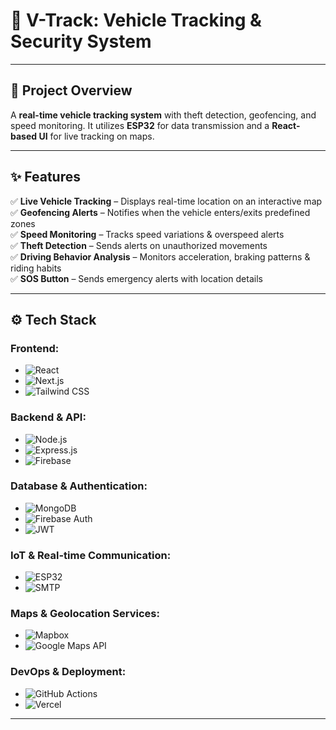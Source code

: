 # 🚗 V-Track: Vehicle Tracking & Security System  

---

## **📌 Project Overview**  
A **real-time vehicle tracking system** with theft detection, geofencing, and speed monitoring. It utilizes **ESP32** for data transmission and a **React-based UI** for live tracking on maps.  

---

## **✨ Features**  
✅ **Live Vehicle Tracking** – Displays real-time location on an interactive map  
✅ **Geofencing Alerts** – Notifies when the vehicle enters/exits predefined zones  
✅ **Speed Monitoring** – Tracks speed variations & overspeed alerts  
✅ **Theft Detection** – Sends alerts on unauthorized movements  
✅ **Driving Behavior Analysis** – Monitors acceleration, braking patterns & riding habits  
✅ **SOS Button** – Sends emergency alerts with location details  

---

## **⚙️ Tech Stack**  

### **Frontend:**  
- ![React](https://img.shields.io/badge/-React.js-blue?style=flat&logo=react)  
- ![Next.js](https://img.shields.io/badge/-Next.js-black?style=flat&logo=nextdotjs)  
- ![Tailwind CSS](https://img.shields.io/badge/-Tailwind%20CSS-38B2AC?style=flat&logo=tailwind-css)  

### **Backend & API:**  
- ![Node.js](https://img.shields.io/badge/-Node.js-green?style=flat&logo=node.js)  
- ![Express.js](https://img.shields.io/badge/-Express.js-black?style=flat&logo=express)  
- ![Firebase](https://img.shields.io/badge/-Firebase-orange?style=flat&logo=firebase)  

### **Database & Authentication:**  
- ![MongoDB](https://img.shields.io/badge/-MongoDB-brightgreen?style=flat&logo=mongodb)  
- ![Firebase Auth](https://img.shields.io/badge/-Firebase%20Auth-orange?style=flat&logo=firebase)  
- ![JWT](https://img.shields.io/badge/-JWT-red?style=flat&logo=json-web-tokens)  

### **IoT & Real-time Communication:**  
- ![ESP32](https://img.shields.io/badge/-ESP32-blue?style=flat)  
- ![SMTP](https://img.shields.io/badge/-SMTP-purple?style=flat&logo=mqtt)  

### **Maps & Geolocation Services:**  
- ![Mapbox](https://img.shields.io/badge/-Mapbox-black?style=flat&logo=mapbox)  
- ![Google Maps API](https://img.shields.io/badge/-Google%20Maps-4285F4?style=flat&logo=google-maps)  

### **DevOps & Deployment:**  
- ![GitHub Actions](https://img.shields.io/badge/-GitHub%20Actions-blue?style=flat&logo=github-actions)  
- ![Vercel](https://img.shields.io/badge/-Vercel-black?style=flat&logo=vercel)  

---
